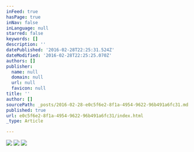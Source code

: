 ```yaml
---
inFeed: true
hasPage: true
inNav: false
inLanguage: null
starred: false
keywords: []
description: ''
datePublished: '2016-02-28T22:25:31.524Z'
dateModified: '2016-02-28T22:25:25.070Z'
authors: []
publisher:
  name: null
  domain: null
  url: null
  favicon: null
title: ''
author: []
sourcePath: _posts/2016-02-28-e0c5f6e2-8f1a-4954-9622-96b491a6fc31.md
published: true
url: e0c5f6e2-8f1a-4954-9622-96b491a6fc31/index.html
_type: Article

---
```

![](https://the-grid-user-content.s3-us-west-2.amazonaws.com/7653eb07-7a55-4ecb-b995-724b31d3e912.PNG)
![](https://the-grid-user-content.s3-us-west-2.amazonaws.com/536adc50-74ea-4835-9a37-a2a25f87903e.PNG)
![](https://the-grid-user-content.s3-us-west-2.amazonaws.com/14c3402d-10f8-4fe3-8c63-94f442e89a16.PNG)